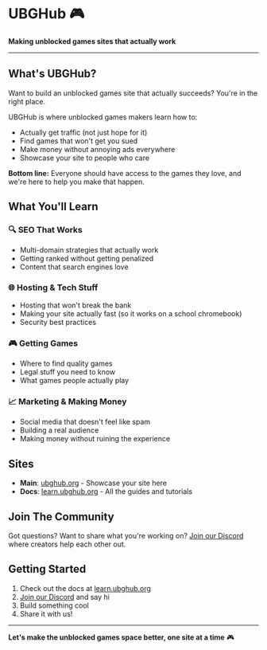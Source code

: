 # UBGHub 🎮

**Making unblocked games sites that actually work**

---

## What's UBGHub?

Want to build an unblocked games site that actually succeeds? You're in the right place.

UBGHub is where unblocked games makers learn how to:

- Actually get traffic (not just hope for it)
- Find games that won't get you sued
- Make money without annoying ads everywhere
- Showcase your site to people who care

**Bottom line:** Everyone should have access to the games they love, and we're here to help you make that happen.

## What You'll Learn

### 🔍 SEO That Works

- Multi-domain strategies that actually work
- Getting ranked without getting penalized
- Content that search engines love

### 🌐 Hosting & Tech Stuff

- Hosting that won't break the bank
- Making your site actually fast (so it works on a school chromebook)
- Security best practices

### 🎮 Getting Games

- Where to find quality games
- Legal stuff you need to know
- What games people actually play

### 📈 Marketing & Making Money

- Social media that doesn't feel like spam
- Building a real audience
- Making money without ruining the experience

## Sites

- **Main**: [ubghub.org](https://ubghub.org) - Showcase your site here
- **Docs**: [learn.ubghub.org](https://learn.ubghub.org) - All the guides and tutorials

## Join The Community

Got questions? Want to share what you're working on? [Join our Discord](https://discord.gg/7CMSEmzBDC) where creators help each other out.

## Getting Started

1. Check out the docs at [learn.ubghub.org](https://learn.ubghub.org)
2. [Join our Discord](https://discord.gg/7CMSEmzBDC) and say hi
3. Build something cool
4. Share it with us!

---

**Let's make the unblocked games space better, one site at a time** 🎮
